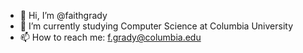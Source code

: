 - 👋 Hi, I’m @faithgrady
- 🌱 I’m currently studying Computer Science at Columbia University
- 📫 How to reach me: f.grady@columbia.edu

<!---
faithgrady/faithgrady is a ✨ special ✨ repository because its `README.md` (this file) appears on your GitHub profile.
You can click the Preview link to take a look at your changes.
--->
